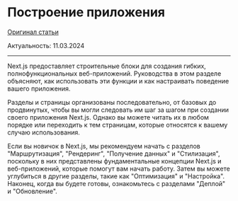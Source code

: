 # Построение приложения

[Оригинал статьи](https://nextjs.org/docs/app/building-your-application)

Актуальность: 11.03.2024

---



Next.js предоставляет строительные блоки для создания гибких, полнофункциональных веб-приложений. Руководства в этом разделе объясняют, как использовать эти функции и как настраивать поведение вашего приложения.

Разделы и страницы организованы последовательно, от базовых до продвинутых, чтобы вы могли следовать им шаг за шагом при создании своего приложения Next.js. Однако вы можете читать их в любом порядке или переходить к тем страницам, которые относятся к вашему случаю использования.

Если вы новичок в Next.js, мы рекомендуем начать с разделов "Маршрутизация", "Рендеринг", "Получение данных" и "Стилизация", поскольку в них представлены фундаментальные концепции Next.js и веб-приложений, которые помогут вам начать работу. Затем вы можете углубиться в другие разделы, такие как "Оптимизация" и "Настройка". Наконец, когда вы будете готовы, ознакомьтесь с разделами "Деплой" и "Обновление".
